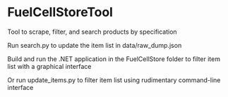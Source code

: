 # FuelCellStoreTool
 Tool to scrape, filter, and search products by specification

 Run search.py to update the item list in data/raw_dump.json

 Build and run the .NET application in the FuelCellStore folder to filter item list with a graphical interface
 
 Or run update_items.py to filter item list using rudimentary command-line interface

